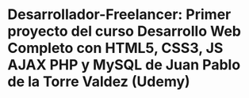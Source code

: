 # Desarrollador-Freelancer: Primer proyecto del curso Desarrollo Web Completo con HTML5, CSS3, JS AJAX PHP y MySQL de Juan Pablo de la Torre Valdez (Udemy)
